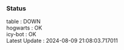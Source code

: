 ### Status


table : DOWN  
hogwarts : OK  
icy-bot : OK  
Latest Update : 2024-08-09 21:08:03.717011
